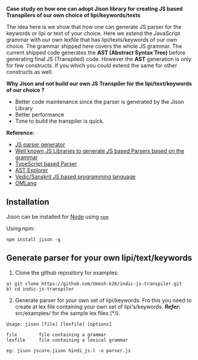 **Case study on how one can adopt Jison library for creating JS based Transpilers of our own choice of  lipi/keywords/texts**

The idea here is we show that how one can generate JS parser for the keywords or lipi or text of your choice. Here we extend the JavaScript grammar with our own lexfile that has lipi/texts/keywords of our own choice. The grammar shipped here covers the whole JS grammar. The current shipped code generates the **AST (Abstract Syntax Tree)** before generating final JS (Transpiled) code. However the **AST** generation is only for few constructs. If you which you could extend the same for other constructs as well.

**Why Jison and not build our own JS Transpiler for the lipi/text/keywords of our choice ?**
 - Better code maintenance since the parser is generated by the Jison Library
 - Better performance
 - Time to build the transpiler is quick.

**Reference:**
 - [JS parser generator](https://github.com/zaach/jison)
 - [Well known JS Libraries to generate JS based Parsers based on the grammar](https://tomassetti.me/parsing-in-javascript/)
 - [TypeScript based Parser](https://github.com/basarat/demo-compiler)
 - [AST Explorer](https://astexplorer.net/)
 - [Vedic/Sanskrit JS based programming language](https://vedic-lang.github.io/)
-  [OMLang](https://omlang.com/)

Installation
------------
Jison can be installed for [Node](http://nodejs.org) using [`npm`](http://github.com/isaacs/npm/)

Using npm:

    npm install jison -g

Generate parser for your own lipi/text/keywords
-----------------------
 1. Clone the github repository for examples:
```
a) git clone https://github.com/Umesh-k26/indic-js-transpiler.git
b) cd indic-js-transpiler
```
 2. Generate parser for your own set of lipi/keywords. Fro this you need to create at lex file containing your own set of lipi's/keywords. ***Refer:*** src/examples/ for the sample lex files (*.l).

```
Usage: jison [file] [lexfile] [options]

file        file containing a grammar
lexfile     file containing a lexical grammar

eg: jison jscore.jison hindi_js.l -o parser.js
```

